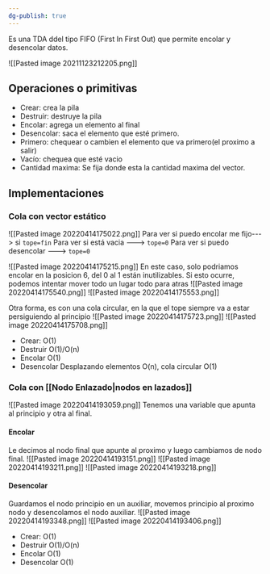 ```yaml
---
dg-publish: true
---
```

 Es una TDA ddel tipo FIFO (First In First Out) que permite encolar y desencolar datos.

![[Pasted image 20211123212205.png]]

## Operaciones o primitivas
- Crear: crea la pila
- Destruir: destruye la pila
- Encolar: agrega un elemento al final
- Desencolar: saca el elemento que esté primero.
- Primero: chequear o cambien el elemento que va primero(el proximo a salir)
- Vacío: chequea que esté vacio
- Cantidad maxima: Se fija donde esta la cantidad maxima del vector.

## Implementaciones
### Cola con vector estático
![[Pasted image 20220414175022.png]]
Para ver si puedo encolar me fijo---> si `tope=fin`
Para ver si está vacia ---> `tope=0`
Para ver si puedo desencolar ---> `tope=0` 

![[Pasted image 20220414175215.png]]
En este caso, solo podriamos encolar en la posicion 6, del 0 al 1 están inutilizables.
Si esto ocurre, podemos intentar mover todo un lugar todo para atras
![[Pasted image 20220414175540.png]]
![[Pasted image 20220414175553.png]]

Otra forma, es con una cola circular, en la que el tope siempre va a estar persiguiendo al principio
![[Pasted image 20220414175723.png]]
![[Pasted image 20220414175708.png]]
- Crear:
				O(1)
- Destruir 
				O(1)/O(n)
- Encolar
				O(1)
- Desencolar
				Desplazando elementos O(n), cola circular O(1)

### Cola con [[Nodo Enlazado|nodos en lazados]]
![[Pasted image 20220414193059.png]]
Tenemos una variable que apunta al principio y otra al final. 

#### Encolar
Le decimos al nodo final que apunte al proximo y luego cambiamos de nodo final.
![[Pasted image 20220414193151.png]]
![[Pasted image 20220414193211.png]]
![[Pasted image 20220414193218.png]]

#### Desencolar
Guardamos el nodo principio en un auxiliar, movemos principio al proximo nodo y desencolamos el nodo auxiliar.
![[Pasted image 20220414193348.png]]
![[Pasted image 20220414193406.png]]

- Crear:
				O(1)
- Destruir 
				O(1)/O(n)
- Encolar
				O(1)
- Desencolar
				O(1)
